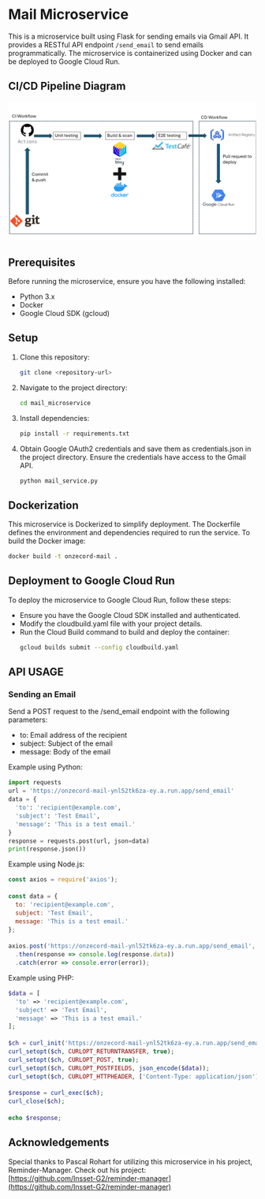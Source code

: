 # Mail Microservice

This is a microservice built using Flask for sending emails via Gmail API. It provides a RESTful API endpoint `/send_email` to send emails programmatically. The microservice is containerized using Docker and can be deployed to Google Cloud Run.

## CI/CD Pipeline Diagram

![ci/cd pipeline diagram](./images/ci_cd.png)

## Prerequisites

Before running the microservice, ensure you have the following installed:

- Python 3.x
- Docker
- Google Cloud SDK (gcloud)

## Setup

1. Clone this repository:

   ```bash
   git clone <repository-url>
2. Navigate to the project directory:
   ```bash
   cd mail_microservice
3. Install dependencies:

   ```bash
   pip install -r requirements.txt
4. Obtain Google OAuth2 credentials and save them as credentials.json in the project directory. Ensure the credentials have access to the Gmail API.

   ```bash
   python mail_service.py
## Dockerization

This microservice is Dockerized to simplify deployment. The Dockerfile defines the environment and dependencies required to run the service. To build the Docker image:

   ```bash
   docker build -t onzecord-mail .
   ```

## Deployment to Google Cloud Run
To deploy the microservice to Google Cloud Run, follow these steps:

- Ensure you have the Google Cloud SDK installed and authenticated.
- Modify the cloudbuild.yaml file with your project details.
- Run the Cloud Build command to build and deploy the container:
  ```bash
  gcloud builds submit --config cloudbuild.yaml
  ```
## API USAGE

### Sending an Email
Send a POST request to the /send_email endpoint with the following parameters:

- to: Email address of the recipient
- subject: Subject of the email
- message: Body of the email

Example using Python:
  ```python
  import requests
  url = 'https://onzecord-mail-ynl52tk6za-ey.a.run.app/send_email'
  data = {
    'to': 'recipient@example.com',
    'subject': 'Test Email',
    'message': 'This is a test email.'
  }
  response = requests.post(url, json=data)
  print(response.json())
  ```
Example using Node.js:
  ```javascript
  const axios = require('axios');

  const data = {
    to: 'recipient@example.com',
    subject: 'Test Email',
    message: 'This is a test email.'
  };

  axios.post('https://onzecord-mail-ynl52tk6za-ey.a.run.app/send_email', data)
    .then(response => console.log(response.data))
    .catch(error => console.error(error));
  ```

Example using PHP:
  ```php
  $data = [
    'to' => 'recipient@example.com',
    'subject' => 'Test Email',
    'message' => 'This is a test email.'
];

$ch = curl_init('https://onzecord-mail-ynl52tk6za-ey.a.run.app/send_email');
curl_setopt($ch, CURLOPT_RETURNTRANSFER, true);
curl_setopt($ch, CURLOPT_POST, true);
curl_setopt($ch, CURLOPT_POSTFIELDS, json_encode($data));
curl_setopt($ch, CURLOPT_HTTPHEADER, ['Content-Type: application/json']);

$response = curl_exec($ch);
curl_close($ch);

echo $response;
  ```
## Acknowledgements

Special thanks to Pascal Rohart for utilizing this microservice in his project, Reminder-Manager.
Check out his project:  
[https://github.com/Insset-G2/reminder-manager](https://github.com/Insset-G2/reminder-manager)